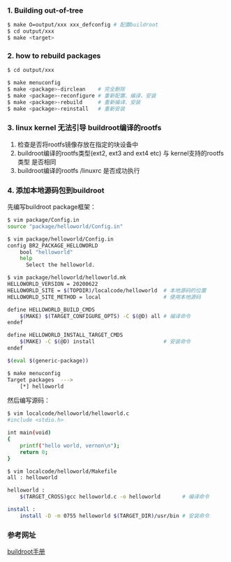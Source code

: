 ### 1. Building out-of-tree

```bash
$ make O=output/xxx xxx_defconfig # 配置buildroot
$ cd output/xxx
$ make <target>
```

###  2. how to rebuild packages

```bash
$ cd output/xxx

$ make menuconfig
$ make <package>-dirclean    # 完全删除
$ make <package>-reconfigure # 重新配置、编译、安装
$ make <package>-rebuild     # 重新编译、安装
$ make <package>-reinstall   # 重新安装
```

### 3. linux kernel 无法引导 buildroot编译的rootfs

1. 检查是否将rootfs镜像存放在指定的块设备中
2. buildroot编译的rootfs类型(ext2, ext3 and ext4 etc) 与 kernel支持的rootfs类型 是否相同
3. buildroot编译的rootfs /linuxrc 是否成功执行

### 4. 添加本地源码包到buildroot

先编写buildroot package框架：

```bash
$ vim package/Config.in
source "package/helloworld/Config.in"

$ vim package/helloworld/Config.in
config BR2_PACKAGE_HELLOWORLD
	bool "helloworld"
	help
	  Select the helloworld.

$ vim package/helloworld/helloworld.mk
HELLOWORLD_VERSION = 20200622
HELLOWORLD_SITE = $(TOPDIR)/localcode/helloworld  # 本地源码的位置
HELLOWORLD_SITE_METHOD = local                    # 使用本地源码

define HELLOWORLD_BUILD_CMDS
	$(MAKE) $(TARGET_CONFIGURE_OPTS) -C $(@D) all # 编译命令
endef

define HELLOWORLD_INSTALL_TARGET_CMDS
	$(MAKE) -C $(@D) install                      # 安装命令
endef

$(eval $(generic-package))

$ make menuconfig
Target packages  --->
	[*] helloworld
```

然后编写源码：

```bash
$ vim localcode/helloworld/helloworld.c
#include <stdio.h>

int main(void)
{
	printf("hello world, vernon\n");
	return 0;
}

$ vim localcode/helloworld/Makefile
all : helloworld

helloworld :
	$(TARGET_CROSS)gcc helloworld.c -o helloworld       # 编译命令

install :
	install -D -m 0755 helloworld $(TARGET_DIR)/usr/bin # 安装命令
```

### 参考网址

[buildroot手册](https://buildroot.org/downloads/manual/manual.html)
